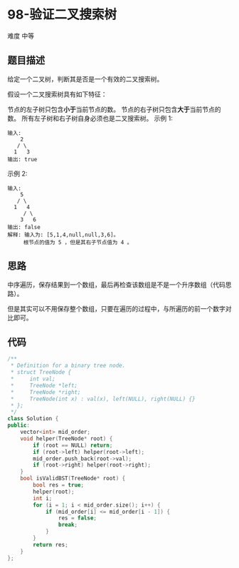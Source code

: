 # 98-验证二叉搜索树

难度 中等



## 题目描述

给定一个二叉树，判断其是否是一个有效的二叉搜索树。

假设一个二叉搜索树具有如下特征：

节点的左子树只包含**小于**当前节点的数。
节点的右子树只包含**大于**当前节点的数。
所有左子树和右子树自身必须也是二叉搜索树。
示例 1:

```
输入:
    2
   / \
  1   3
输出: true
```

示例 2:

```
输入:
    5
   / \
  1   4
     / \
    3   6
输出: false
解释: 输入为: [5,1,4,null,null,3,6]。
     根节点的值为 5 ，但是其右子节点值为 4 。
```



## 思路

中序遍历，保存结果到一个数组，最后再检查该数组是不是一个升序数组（代码思路）。

但是其实可以不用保存整个数组，只要在遍历的过程中，与所遍历的前一个数字对比即可。



## 代码

```c++
/**
 * Definition for a binary tree node.
 * struct TreeNode {
 *     int val;
 *     TreeNode *left;
 *     TreeNode *right;
 *     TreeNode(int x) : val(x), left(NULL), right(NULL) {}
 * };
 */
class Solution {
public:
    vector<int> mid_order;
    void helper(TreeNode* root) {
        if (root == NULL) return;
        if (root->left) helper(root->left);
        mid_order.push_back(root->val);
        if (root->right) helper(root->right);
    }
    bool isValidBST(TreeNode* root) {
        bool res = true;
        helper(root);
        int i;
        for (i = 1; i < mid_order.size(); i++) {
            if (mid_order[i] <= mid_order[i - 1]) {
                res = false;
                break;
            }
        }
        return res;
    }
};
```

